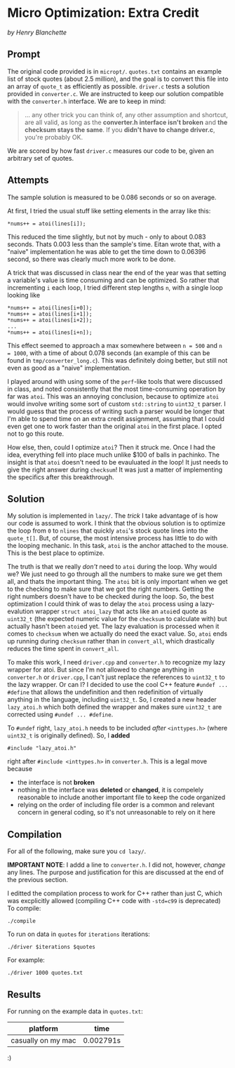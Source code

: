 # Micro Optimization: Extra Credit

_by Henry Blanchette_

## Prompt

The original code provided is in `micropt/`. `quotes.txt` contains an example list of stock quotes (about 2.5 million), and the goal is to convert this file into an array of `quote_t` as efficiently as possible. `driver.c` tests a solution provided in `converter.c`. We are instructed to keep our solution compatible with the `converter.h` interface. We are to keep in mind:

> ... any other trick you can think of, any other assumption and shortcut, are all valid, as long as the **converter.h interface isn't broken** and **the checksum stays the same**. If you **didn't have to change driver.c**, you're probably OK.

We are scored by how fast `driver.c` measures our code to be, given an arbitrary set of quotes.

## Attempts

The sample solution is measured to be 0.086 seconds or so on average.

At first, I tried the usual stuff like setting elements in the array like this:

    *nums++ = atoi(lines[i]);

This reduced the time slightly, but not by much - only to about 0.083 seconds. Thats 0.003 less than the sample's time. Eitan wrote that, with a "naive" implementation he was able to get the time down to 0.06396 second, so there was clearly much more work to be done.

A trick that was discussed in class near the end of the year was that setting a variable's value is time consuming and can be optimized. So rather that incrementing `i` each loop, I tried different step lengths `n`, with a single loop looking like

    *nums++ = atoi(lines[i+0]);
    *nums++ = atoi(lines[i+1]);
    *nums++ = atoi(lines[i+2]);
    ...
    *nums++ = atoi(lines[i+n]);

This effect seemed to approach a max somewhere between `n = 500` and `n = 1000`, with a time of about 0.078 seconds (an example of this can be found in `tmp/converter_long.c`). This was definitely doing better, but still not even as good as a "naive" implementation.

I played around with using some of the `perf`-like tools that were discussed in class, and noted consistently that the most time-consuming operation by far was `atoi`. This was an annoying conclusion, because to optimize `atoi` would involve writing some sort of custom `std::string` to `uint32_t` parser. I would guess that the process of writing such a parser would be longer that I'm able to spend time on an extra credit assignment, assuming that I could even get one to work faster than the original `atoi` in the first place. I opted not to go this route.

How else, then, could I optimize `atoi`? Then it struck me. Once I had the idea, everything fell into place much unlike $100 of balls in pachinko. The insight is that `atoi` doesn't need to be evauluated _in_ the loop! It just needs to give the right answer during `checksum`! It was just a matter of implementing the specifics after this breakthrough.

## Solution

My solution is implemented in `lazy/`. The _trick_ I take advantage of is how our code is assumed to work. I think that the obvious solution is to optimize the loop from `0` to `nlines` that quickly `atoi`'s stock quote lines into the `quote_t[]`. But, of course, the most intensive process has little to do with the looping mechanic. In this task, `atoi` is the anchor attached to the mouse. This is the best place to optimize.

The truth is that we really _don't_ need to `atoi` during the loop. Why would we? We just need to go through all the numbers to make sure we get them all, and thats the important thing. The `atoi` bit is only important when we get to the checking to make sure that we got the right numbers. Getting the right numbers doesn't have to be checked during the loop. So, the best optimization I could think of was to delay the `atoi` process using a lazy-evalution wrapper `struct atoi_lazy` that acts like an `atoi`ed quote as `uint32_t` (the expected numeric value for the `checksum` to calculate with) but actually hasn't been `atoi`ed yet. The lazy evaluation is processed when it comes to `checksum` when we actually do need the exact value. So, `atoi` ends up running  during `checksum` rather than in `convert_all`, which drastically reduces the time spent in `convert_all`.

To make this work, I need `driver.cpp` and `converter.h` to recognize my lazy wrapper for atoi. But since I'm not allowed to change anything in `converter.h` or `driver.cpp`, I can't just replace the references to `uint32_t` to the lazy wrapper. Or can I? I decided to use the cool C++ feature `#undef ... #define` that allows the undefinition and then redefinition of virtually anything in the language, including `uint32_t`. So, I created a new header `lazy_atoi.h` which both defined the wrapper and makes sure `uint32_t` are corrected using `#undef ... #define`. 

To `#undef` right, `lazy_atoi.h` needs to be included _after_ `<inttypes.h>` (where `uint32_t` is originally defined). So, I **added**

    #include "lazy_atoi.h"

right after `#include <inttypes.h>` in `converter.h`. This is a legal move because
- the interface is not **broken**
- nothing in the interface was **deleted** or **changed**, it is compelely reasonable to include another important file to keep the code organized
- relying on the order of including file order is a common and relevant concern in general coding, so it's not unreasonable to rely on it here



## Compilation

For all of the following, make sure you `cd lazy/`.

**IMPORTANT NOTE**: I addd a line to `converter.h`. I did not, however, _change_ any lines. The purpose and justification for this are discussed at the end of the previous section.

I editted the compilation process to work for C++ rather than just C, which was excplicitly allowed (compiling C++ code with `-std=c99` is deprecated) To compile:

    ./compile

To run on data in `quotes` for `iterations` iterations:

    ./driver $iterations $quotes

For example:
    
    ./driver 1000 quotes.txt

## Results

For running on the example data in `quotes.txt`:

| platform | time |
|---|---|
| casually on my mac | 0.002791s |

:)
